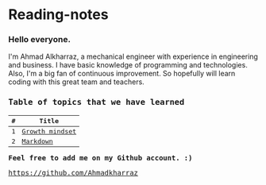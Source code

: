# Reading-notes

### Hello everyone.
I'm Ahmad Alkharraz, a mechanical engineer with experience in engineering and business.
I have basic knowledge of programming and technologies. Also, I'm a big fan of continuous improvement.
So hopefully will learn coding with this great team and teachers.

<kbd>

### Table of topics that we have learned

| #  | Title |
| ------------- | ------------- |
| 1  | [Growth mindset](growthmindset.md)  |
| 2  | [Markdown](markdown.md) |


<kbd>

**Feel free to add me on my Github account. :)**

https://github.com/Ahmadkharraz
